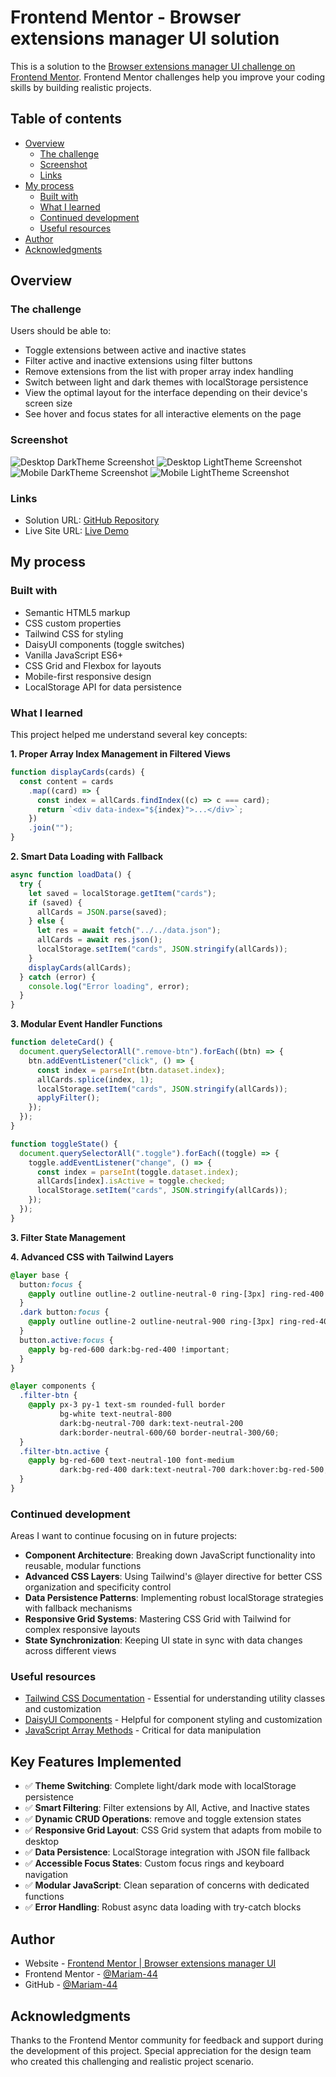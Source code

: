 # Frontend Mentor - Browser extensions manager UI solution

This is a solution to the [Browser extensions manager UI challenge on Frontend Mentor](https://www.frontendmentor.io/challenges/browser-extension-manager-ui-yNZnOfsMAp). Frontend Mentor challenges help you improve your coding skills by building realistic projects. 

## Table of contents

- [Overview](#overview)
  - [The challenge](#the-challenge)
  - [Screenshot](#screenshot)
  - [Links](#links)
- [My process](#my-process)
  - [Built with](#built-with)
  - [What I learned](#what-i-learned)
  - [Continued development](#continued-development)
  - [Useful resources](#useful-resources)
- [Author](#author)
- [Acknowledgments](#acknowledgments)

## Overview

### The challenge

Users should be able to:

- Toggle extensions between active and inactive states
- Filter active and inactive extensions using filter buttons
- Remove extensions from the list with proper array index handling
- Switch between light and dark themes with localStorage persistence
- View the optimal layout for the interface depending on their device's screen size
- See hover and focus states for all interactive elements on the page

### Screenshot

![Desktop DarkTheme Screenshot](./imgs/darkTheme-desktop.png)
![Desktop LightTheme Screenshot](./imgs/lightTheme-desktop.png)
![Mobile DarkTheme Screenshot](./imgs/darkTheme-mobile.png)
![Mobile LightTheme Screenshot](./imgs/lightTheme-mobile.png)

### Links

- Solution URL: [GitHub Repository](https://github.com/Mariam-44/Browser-extensions-manager.git)
- Live Site URL: [Live Demo](https://splendorous-piroshki-bb244a.netlify.app/)

## My process

### Built with

- Semantic HTML5 markup
- CSS custom properties
- Tailwind CSS for styling
- DaisyUI components (toggle switches)
- Vanilla JavaScript ES6+
- CSS Grid and Flexbox for layouts
- Mobile-first responsive design
- LocalStorage API for data persistence

### What I learned

This project helped me understand several key concepts:

**1. Proper Array Index Management in Filtered Views**
```js
function displayCards(cards) {
  const content = cards
    .map((card) => {
      const index = allCards.findIndex((c) => c === card);
      return `<div data-index="${index}">...</div>`;
    })
    .join("");
}
```

**2. Smart Data Loading with Fallback**
```js
async function loadData() {
  try {
    let saved = localStorage.getItem("cards");
    if (saved) {
      allCards = JSON.parse(saved);
    } else {
      let res = await fetch("../../data.json");
      allCards = await res.json();
      localStorage.setItem("cards", JSON.stringify(allCards));
    }
    displayCards(allCards);
  } catch (error) {
    console.log("Error loading", error);
  }
}
```

**3. Modular Event Handler Functions**
```js
function deleteCard() {
  document.querySelectorAll(".remove-btn").forEach((btn) => {
    btn.addEventListener("click", () => {
      const index = parseInt(btn.dataset.index);
      allCards.splice(index, 1);
      localStorage.setItem("cards", JSON.stringify(allCards));
      applyFilter(); 
    });
  });
}

function toggleState() {
  document.querySelectorAll(".toggle").forEach((toggle) => {
    toggle.addEventListener("change", () => {
      const index = parseInt(toggle.dataset.index);
      allCards[index].isActive = toggle.checked;
      localStorage.setItem("cards", JSON.stringify(allCards));
    });
  });
}
```

**3. Filter State Management**

**4. Advanced CSS with Tailwind Layers**
```css
@layer base {
  button:focus {
    @apply outline outline-2 outline-neutral-0 ring-[3px] ring-red-400 bg-neutral-300/20 border-0 !important;
  }
  .dark button:focus {
    @apply outline outline-2 outline-neutral-900 ring-[3px] ring-red-400 bg-neutral-600 !important;
  }
  button.active:focus {
    @apply bg-red-600 dark:bg-red-400 !important;
  }
}

@layer components {
  .filter-btn {
    @apply px-3 py-1 text-sm rounded-full border 
           bg-white text-neutral-800 
           dark:bg-neutral-700 dark:text-neutral-200
           dark:border-neutral-600/60 border-neutral-300/60;
  }
  .filter-btn.active {
    @apply bg-red-600 text-neutral-100 font-medium 
           dark:bg-red-400 dark:text-neutral-700 dark:hover:bg-red-500;
  }
}
```

### Continued development

Areas I want to continue focusing on in future projects:

- **Component Architecture**: Breaking down JavaScript functionality into reusable, modular functions
- **Advanced CSS Layers**: Using Tailwind's @layer directive for better CSS organization and specificity control
- **Data Persistence Patterns**: Implementing robust localStorage strategies with fallback mechanisms
- **Responsive Grid Systems**: Mastering CSS Grid with Tailwind for complex responsive layouts
- **State Synchronization**: Keeping UI state in sync with data changes across different views

### Useful resources

- [Tailwind CSS Documentation](https://tailwindcss.com/docs) - Essential for understanding utility classes and customization
- [DaisyUI Components](https://daisyui.com/components/) - Helpful for component styling and customization
- [JavaScript Array Methods](https://developer.mozilla.org/en-US/docs/Web/JavaScript/Reference/Global_Objects/Array) - Critical for data manipulation

## Key Features Implemented

- ✅ **Theme Switching**: Complete light/dark mode with localStorage persistence
- ✅ **Smart Filtering**: Filter extensions by All, Active, and Inactive states
- ✅ **Dynamic CRUD Operations**: remove and toggle extension states
- ✅ **Responsive Grid Layout**: CSS Grid system that adapts from mobile to desktop
- ✅ **Data Persistence**: LocalStorage integration with JSON file fallback
- ✅ **Accessible Focus States**: Custom focus rings and keyboard navigation
- ✅ **Modular JavaScript**: Clean separation of concerns with dedicated functions
- ✅ **Error Handling**: Robust async data loading with try-catch blocks

## Author

- Website - [Frontend Mentor | Browser extensions manager UI](https://splendorous-piroshki-bb244a.netlify.app/)
- Frontend Mentor - [@Mariam-44](https://www.frontendmentor.io/profile/Mariam-44)
- GitHub - [@Mariam-44](https://github.com/Mariam-44)

## Acknowledgments

Thanks to the Frontend Mentor community for feedback and support during the development of this project. Special appreciation for the design team who created this challenging and realistic project scenario.